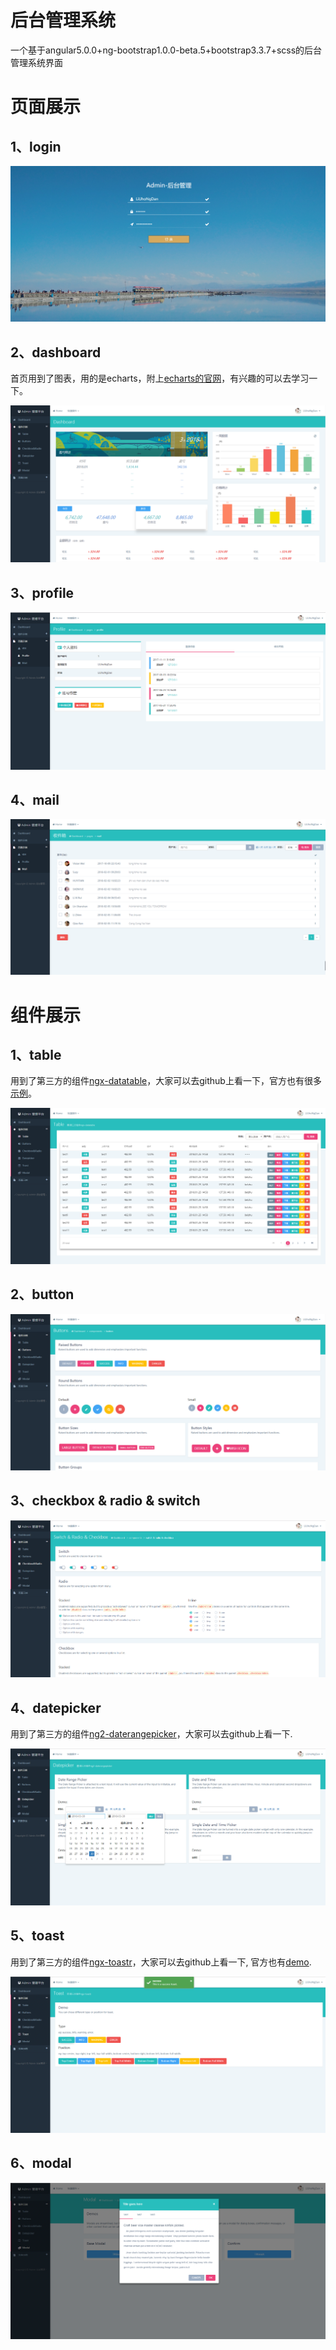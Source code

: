 # 后台管理系统
一个基于angular5.0.0+ng-bootstrap1.0.0-beta.5+bootstrap3.3.7+scss的后台管理系统界面

# 页面展示
## 1、login
![](./src/assets/images/README/login.png)

## 2、dashboard
首页用到了图表，用的是echarts，附上[echarts的官网](http://echarts.baidu.com/)，有兴趣的可以去学习一下。

![](./src/assets/images/README/dashboard.png)

## 3、profile
![](./src/assets/images/README/profile.png)

## 4、mail
![](./src/assets/images/README/mail.png)

# 组件展示
## 1、table
用到了第三方的组件[ngx-datatable](https://github.com/swimlane/ngx-datatable)，大家可以去github上看一下，官方也有很多[示例](http://swimlane.github.io/ngx-datatable/)。

![](./src/assets/images/README/table.png)

## 2、button
![](./src/assets/images/README/button.png)

## 3、checkbox & radio & switch
![](./src/assets/images/README/radio.png)

## 4、datepicker
用到了第三方的组件[ng2-daterangepicker](https://github.com/evansmwendwa/ng2-daterangepicker)，大家可以去github上看一下.

![](./src/assets/images/README/datepicker.png)

## 5、toast
用到了第三方的组件[ngx-toastr](https://github.com/scttcper/ngx-toastr)，大家可以去github上看一下, 官方也有[demo](https://scttcper.github.io/ngx-toastr/).

![](./src/assets/images/README/toast.png)

## 6、modal
![](./src/assets/images/README/modal.png)
